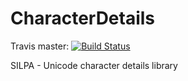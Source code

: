 CharacterDetails
================

Travis master: [![Build Status](https://travis-ci.org/SujithVadakkepat/CharacterDetails.svg?branch=master)](https://travis-ci.org/SujithVadakkepat/CharacterDetails)


SILPA - Unicode character details library
